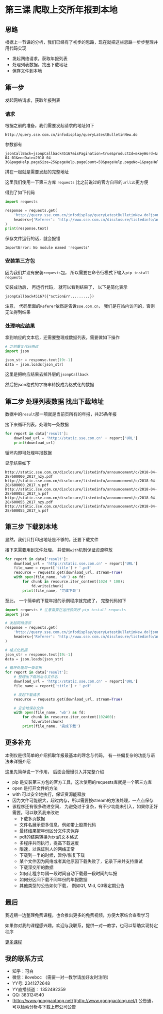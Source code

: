 # 第三课 爬取上交所年报到本地

## 思路
根据上一节课的分析，我们已经有了初步的思路，现在就把这些思路一步步整理并用代码实现

- 发起网络请求，获取年报列表
- 处理列表数据，找出下载地址
- 保存文件到本地

## 第一步
发起网络请求，获取年报列表

### 请求
根据之前的准备，我们需要发起请求的地址如下
```
http://query.sse.com.cn/infodisplay/queryLatestBulletinNew.do
```

参数都有
```
jsonCallBack=jsonpCallback45167&isPagination=true&productId=&keyWord=&reportType2=DQGG&reportType=YEARLY&beginDate=2018-04-01&endDate=2018-04-30&pageHelp.pageSize=25&pageHelp.pageCount=50&pageHelp.pageNo=1&pageHelp.beginPage=1&pageHelp.cacheSize=1&pageHelp.endPage=5&_=1541665378128
```

拼在一起就是需要发起的完整地址

这里我们使用一下第三方库 `requests` 比之前说过的官方自带的`urllib`更方便

得到了如下代码
```python
import requests

response = requests.get(
    'http://query.sse.com.cn/infodisplay/queryLatestBulletinNew.do?jsonCallBack=jsonpCallback45167&isPagination=true&productId=&keyWord=&reportType2=DQGG&reportType=YEARLY&beginDate=2018-04-01&endDate=2018-04-30&pageHelp.pageSize=25&pageHelp.pageCount=50&pageHelp.pageNo=1&pageHelp.beginPage=1&pageHelp.cacheSize=1&pageHelp.endPage=5&_=1541665378128',
    headers={'Referer': 'http://www.sse.com.cn/disclosure/listedinfo/announcement/'}
)
print(response.text)
```

保存文件运行的话，就会报错
```
ImportError: No module named 'requests'
```

### 安装第三方包
因为我们并没有安装`requests`包， 所以需要在命令行模式下输入`pip install requests`

安装成功后， 再运行代码， 就可以看到结果了， 以下是简化表示

```
jsonpCallback45167({"actionErr.........})
```

注意， 代码里面的`Referer`依然是告诉`sse.com.cn`， 我们是在站内访问的，否则无法得到结果


### 处理响应结果
拿到响应的文本后，还需要整理成数据列表，需要做如下操作

```python
# 之前重复代码略过
import json

json_str = response.text[19:-1]
data = json.loads(json_str)
```

这里是把响应结果去掉外层的`jsonpCallback`

然后把json格式的字符串转换成为格式化的数据

## 第二步 处理列表数据 找出下载地址
数据中的`result`那一项就是当前页所有的年报，共25条年报

接下来循环列表，处理每一条数据

```python
for report in data['result']:
    download_url = 'http://static.sse.com.cn' + report['URL']
    print(download_url)
```

循环内即可处理年报数据

显示结果如下
```
http://static.sse.com.cn/disclosure/listedinfo/announcement/c/2018-04-28/600000_2017_nzy.pdf
http://static.sse.com.cn/disclosure/listedinfo/announcement/c/2018-04-28/600000_2017_n.pdf
http://static.sse.com.cn/disclosure/listedinfo/announcement/c/2018-04-28/600053_2017_n.pdf
http://static.sse.com.cn/disclosure/listedinfo/announcement/c/2018-04-28/600055_2017_nzy.pdf
http://static.sse.com.cn/disclosure/listedinfo/announcement/c/2018-04-28/600055_2017_n.pdf
```

## 第三步 下载到本地
显然，我们只打印出地址是不够的，还要下载文件

接下来需要用到文件处理， 并使用`with`机制保证资源释放

```python
for report in data['result']:
    download_url = 'http://static.sse.com.cn' + report['URL']
    file_name = report['title'] + '.pdf'
    resource = requests.get(download_url, stream=True)
    with open(file_name, 'wb') as fd:
        for chunk in resource.iter_content(1024 * 100):
            fd.write(chunk)
        print(file_name, '完成下载')
```

至此， 一个简单的下载年报的示例程序就完成了， 完整代码如下

```python
import requests # 注意需要在运行前做好 pip install requests
import json

# 发起网络请求
response = requests.get(
    'http://query.sse.com.cn/infodisplay/queryLatestBulletinNew.do?jsonCallBack=jsonpCallback45167&isPagination=true&productId=&keyWord=&reportType2=DQGG&reportType=YEARLY&beginDate=2018-04-01&endDate=2018-04-30&pageHelp.pageSize=25&pageHelp.pageCount=50&pageHelp.pageNo=1&pageHelp.beginPage=1&pageHelp.cacheSize=1&pageHelp.endPage=5&_=1541665378128',
    headers={'Referer': 'http://www.sse.com.cn/disclosure/listedinfo/announcement/'}
)

# 格式化数据
json_str = response.text[19:-1]
data = json.loads(json_str)

# 循环处理每一条年报
for report in data['result']:
    # 整理出下载地址与文件名
    download_url = 'http://static.sse.com.cn' + report['URL']
    file_name = report['title'] + '.pdf'

    # 发起下载请求
    resource = requests.get(download_url, stream=True)

    # 安全地保存文件
    with open(file_name, 'wb') as fd:
        for chunk in resource.iter_content(102400):
            fd.write(chunk)
        print(file_name, '完成下载')
```

## 更多补充
本例仅是很简单的介绍抓取年报最基本的理念与代码， 有一些偏复杂的功能与语法未详细介绍

这里先简单说一下作用， 后面会慢慢引入并完整介绍

- pip 是安装第三方包的官方工具，这次使用的requests库就是一个第三方库
- open 是打开文件的方法
- with 可以安全地执行，保证资源能释放
- 因为文件可能很大，超过内存，所以需要按stream的方法处理，一点点保存
- 该程序还有很多改进空间， 为避免过于复杂，有不少功能未引入，如果你正好需要，可以联系我来改进
    - 下载多页数据
    - 文件名展示更多信息，例如带上股票代码
    - 最终结果按年份区分文件夹保存
    - pdf的结果转换为txt的文本格式
    - 多程序共同执行，提高下载速度
    - 限速，以保证别人的网络正常
    - 下载到一半的时候，暂停/恢复下载
    - 某个文件因为网络或者其他原因下载失败了，记录下来并支持重试
    - 下载深交所的数据
    - 如何让程序每隔一段时间自动下载最一段时间的年报
    - 如何分区间下载不同年份的年报数据
    - 其他类型的公告如何下载， 例如Q1, Mid, Q3等定期公告


## 最后
我近期一边整理免费课程，也会推出更多的免费视频，方便大家结合查看学习

如果你对我的课程感兴趣，欢迎与我联系，提供一对一教学，也可以帮助实现特定程序

[更多课程](https://conybcc.github.io/)

## 我的联系方式
- 知乎：可白
- 微信：ilovebcc （需要一对一教学请加好友时注明）
- YY号: 2341272648
- YY直播频道： 1352492359
- QQ: 383124540
- [http://www.gonggaotong.net/](http://www.gonggaotong.net/) 公告通，可以检索分析与下载上市公司公告


